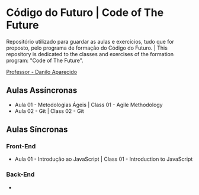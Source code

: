 # Código do Futuro | Code of The Future

Repositório utilizado para guardar as aulas e exercícios, tudo que for proposto, pelo programa de formação do Código do Futuro. | This repository is dedicated to the classes and exercises of the formation program: "Code of The Future".

[Professor - Danilo Aparecido](https://www.linkedin.com/search/results/all/?heroEntityKey=urn%3Ali%3Afsd_profile%3AACoAAAce0SUBo-evw_-UTiCDvRgyEhMratZT51A&keywords=danilo%20aparecido%20dos%20santos&origin=RICH_QUERY_SUGGESTION&position=0&searchId=ce8d26d2-4dca-4800-a1d2-a0dd65fdf5d3&sid=nkG)

## Aulas Assíncronas

- Aula 01 - Metodologias Ágeis | Class 01 - Agile Methodology
- Aula 02 - Git | Class 02 - Git

## Aulas Síncronas 

### Front-End

- Aula 01 - Introdução ao JavaScript | Class 01 - Introduction to JavaScript

### Back-End

- 
